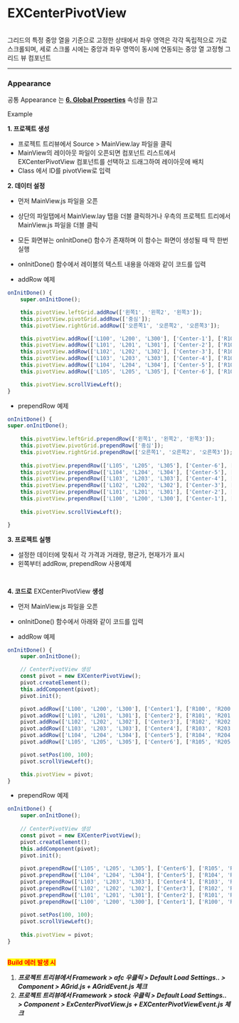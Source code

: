 # EXCenterPivotView



<figure><img src="../../.gitbook/assets/스크린샷 2025-07-02 103513.png" alt=""><figcaption></figcaption></figure>

그리드의 특정 중앙 열을 기준으로 고정한 상태에서 좌우 영역은 각각 독립적으로 가로 스크롤되며, 세로 스크롤 시에는 중앙과 좌우 영역이 동시에 연동되는 중앙 열 고정형 그리드 뷰 컴포넌트

***

### Appearance

공통 Appearance 는 [**6. Global Properties**](<../../Guide for SpiderGen/06  SpiderGen Editor/04  Properties Pane/02 Appearence.md>) 속성을 참고



Example

**1. 프로젝트 생성**

* 프로젝트 트리뷰에서 Source > MainView.lay 파일을 클릭
* MainView의 레이아웃 파일이 오픈되면 컴포넌트 리스트에서 EXCenterPivotView 컴포넌트를 선택하고 드래그하여 레이아웃에 배치
* Class 에서 ID를 pivotView로 입력

**2. 데이터 설정**

* 먼저 MainView.js 파일을 오픈
* 상단의 파일탭에서 MainView.lay 탭을 더블 클릭하거나 우측의 프로젝트 트리에서 MainView.js 파일을 더블 클릭
* 모든 화면뷰는 onInitDone() 함수가 존재하며 이 함수는 화면이 생성될 때 딱 한번 실행
* onInitDone() 함수에서 레이블의 텍스트 내용을 아래와 같이 코드를 입력



* addRow 예제

```javascript
onInitDone() {
    super.onInitDone();

    this.pivotView.leftGrid.addRow(['왼쪽1', '왼쪽2', '왼쪽3']);
    this.pivotView.pivotGrid.addRow(['중심']);
    this.pivotView.rightGrid.addRow(['오른쪽1', '오른쪽2', '오른쪽3']);

    this.pivotView.addRow(['L100', 'L200', 'L300'], ['Center-1'], ['R100', 'R200', 'R300']);
    this.pivotView.addRow(['L101', 'L201', 'L301'], ['Center-2'], ['R101', 'R201', 'R301']);
    this.pivotView.addRow(['L102', 'L202', 'L302'], ['Center-3'], ['R102', 'R202', 'R302']);
    this.pivotView.addRow(['L103', 'L203', 'L303'], ['Center-4'], ['R103', 'R203', 'R303']);
    this.pivotView.addRow(['L104', 'L204', 'L304'], ['Center-5'], ['R104', 'R204', 'R304']);
    this.pivotView.addRow(['L105', 'L205', 'L305'], ['Center-6'], ['R105', 'R205', 'R305']);

    this.pivotView.scrollViewLeft();
}

```



* prependRow 예제

```javascript
onInitDone() {
super.onInitDone();
    
    this.pivotView.leftGrid.prependRow(['왼쪽1', '왼쪽2', '왼쪽3']);
    this.pivotView.pivotGrid.prependRow(['중심']);
    this.pivotView.rightGrid.prependRow(['오른쪽1', '오른쪽2', '오른쪽3']);
    
    this.pivotView.prependRow(['L105', 'L205', 'L305'], ['Center-6'], ['R105', 'R205', 'R305']);
    this.pivotView.prependRow(['L104', 'L204', 'L304'], ['Center-5'], ['R104', 'R204', 'R304']);
    this.pivotView.prependRow(['L103', 'L203', 'L303'], ['Center-4'], ['R103', 'R203', 'R303']);
    this.pivotView.prependRow(['L102', 'L202', 'L302'], ['Center-3'], ['R102', 'R202', 'R302']);
    this.pivotView.prependRow(['L101', 'L201', 'L301'], ['Center-2'], ['R101', 'R201', 'R301']);
    this.pivotView.prependRow(['L100', 'L200', 'L300'], ['Center-1'], ['R100', 'R200', 'R300']);
    
    this.pivotView.scrollViewLeft();

}
```



**3. 프로젝트 실행**

* 설정한 데이터에 맞춰서 각 가격과 거래량, 평균가, 현재가가 표시
* 왼쪽부터 addRow, prependRow 사용예제

<div><figure><img src="../../.gitbook/assets/화면 녹화 중 2025-07-02 104331.gif" alt=""><figcaption></figcaption></figure> <figure><img src="../../.gitbook/assets/화면 녹화 중 2025-07-02 105402.gif" alt=""><figcaption></figcaption></figure></div>

**4. 코드로** EXCenterPivotView **생성**

* 먼저 MainView.js 파일을 오픈
* onInitDone() 함수에서 아래와 같이 코드를 입력



* addRow 예제

```javascript
onInitDone() {
    super.onInitDone();

    // CenterPivotView 생성
    const pivot = new EXCenterPivotView();
    pivot.createElement();
    this.addComponent(pivot);
    pivot.init();

    pivot.addRow(['L100', 'L200', 'L300'], ['Center1'], ['R100', 'R200', 'R300']);
    pivot.addRow(['L101', 'L201', 'L301'], ['Center2'], ['R101', 'R201', 'R301']);
    pivot.addRow(['L102', 'L202', 'L302'], ['Center3'], ['R102', 'R202', 'R302']);
    pivot.addRow(['L103', 'L203', 'L303'], ['Center4'], ['R103', 'R203', 'R303']);
    pivot.addRow(['L104', 'L204', 'L304'], ['Center5'], ['R104', 'R204', 'R304']);
    pivot.addRow(['L105', 'L205', 'L305'], ['Center6'], ['R105', 'R205', 'R305']);

    pivot.setPos(100, 100);
    pivot.scrollViewLeft();

    this.pivotView = pivot;
}

```



* prependRow 예제

```javascript
onInitDone() {
    super.onInitDone();
    
    // CenterPivotView 생성
    const pivot = new EXCenterPivotView();
    pivot.createElement();
    this.addComponent(pivot);
    pivot.init();
    
    pivot.prependRow(['L105', 'L205', 'L305'], ['Center6'], ['R105', 'R205', 'R305']);
    pivot.prependRow(['L104', 'L204', 'L304'], ['Center5'], ['R104', 'R204', 'R304']);
    pivot.prependRow(['L103', 'L203', 'L303'], ['Center4'], ['R103', 'R203', 'R303']);
    pivot.prependRow(['L102', 'L202', 'L302'], ['Center3'], ['R102', 'R202', 'R302']);
    pivot.prependRow(['L101', 'L201', 'L301'], ['Center2'], ['R101', 'R201', 'R301']);
    pivot.prependRow(['L100', 'L200', 'L300'], ['Center1'], ['R100', 'R200', 'R300']);
    
    pivot.setPos(100, 100);
    pivot.scrollViewLeft();
    
    this.pivotView = pivot;
}
```

<figure><img src="../../.gitbook/assets/화면 녹화 중 2025-07-02 104537.gif" alt=""><figcaption></figcaption></figure>

<mark style="color:red;">**Build 에러 발생 시**</mark>

1. _**프로젝트 트리뷰에서 Framework > afc 우클릭 > Default Load Settings.. > Component > AGrid.js + AGridEvent.js 체크**_
2. _**프로젝트 트리뷰에서 Framework > stock 우클릭 > Default Load Settings.. > Component > ExCenterPivotView.js + EXCenterPivotViewEvent.js 체크**_

<div><figure><img src="../../.gitbook/assets/스크린샷 2025-06-30 132154.png" alt=""><figcaption></figcaption></figure> <figure><img src="../../.gitbook/assets/스크린샷 2025-06-30 131803.png" alt=""><figcaption></figcaption></figure></div>
